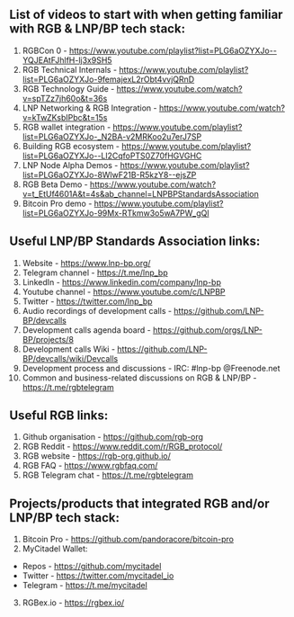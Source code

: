 ## List of videos to start with when getting familiar with RGB & LNP/BP tech stack:
1. RGBCon 0 - https://www.youtube.com/playlist?list=PLG6aOZYXJo--YQJEAtFJhlfH-lj3x9SH5
2. RGB Technical Internals - https://www.youtube.com/playlist?list=PLG6aOZYXJo-9femajexL2rObt4vvjQRnD
3. RGB Technology Guide - https://www.youtube.com/watch?v=spTZz7jh60o&t=36s
5. LNP Networking & RGB Integration - https://www.youtube.com/watch?v=kTwZKsbIPbc&t=15s
6. RGB wallet integration - https://www.youtube.com/playlist?list=PLG6aOZYXJo-_N2BA-v2MRKoo2u7erJ7SP
7. Building RGB ecosystem - https://www.youtube.com/playlist?list=PLG6aOZYXJo--Ll2CqfoPTS0Z70fHGVGHC
8. LNP Node Alpha Demos - https://www.youtube.com/playlist?list=PLG6aOZYXJo-8WlwF21B-R5kzY8--ejsZP
9. RGB Beta Demo - https://www.youtube.com/watch?v=t_EtUf4601A&t=4s&ab_channel=LNPBPStandardsAssociation
10. Bitcoin Pro demo - https://www.youtube.com/playlist?list=PLG6aOZYXJo-99Mx-RTkmw3o5wA7PW_gQl

## Useful LNP/BP Standards Association links:
1. Website - https://www.lnp-bp.org/
2. Telegram channel - https://t.me/lnp_bp
3. LinkedIn - https://www.linkedin.com/company/lnp-bp
4. Youtube channel - https://www.youtube.com/c/LNPBP
5. Twitter - https://twitter.com/lnp_bp
6. Audio recordings of development calls - https://github.com/LNP-BP/devcalls
7. Development calls agenda board - https://github.com/orgs/LNP-BP/projects/8
8. Development calls Wiki - https://github.com/LNP-BP/devcalls/wiki/Devcalls
9. Development process and discussions - IRC: #lnp-bp @Freenode.net
10. Common and business-related discussions on RGB & LNP/BP - https://t.me/rgbtelegram

## Useful RGB links:
1. Github organisation - https://github.com/rgb-org
2. RGB Reddit - https://www.reddit.com/r/RGB_protocol/
3. RGB website - https://rgb-org.github.io/
4. RGB FAQ - https://www.rgbfaq.com/
5. RGB Telegram chat - https://t.me/rgbtelegram

## Projects/products that integrated RGB and/or LNP/BP tech stack:
1. Bitcoin Pro -  https://github.com/pandoracore/bitcoin-pro
2. MyCitadel Wallet:
* Repos - https://github.com/mycitadel
* Twitter - https://twitter.com/mycitadel_io
* Telegram - https://t.me/mycitadel
3. RGBex.io - https://rgbex.io/
